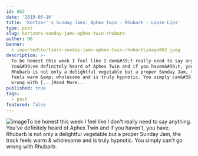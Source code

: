 ```yaml
---
id: 862
date: '2019-06-16'
title: 'Kortzer''s Sunday Jams: Aphex Twin - Rhubarb - Loose Lips'
type: post
slug: kortzers-sunday-jams-aphex-twin-rhubarb
author: 96
banner:
  - imported\kortzers-sunday-jams-aphex-twin-rhubarb\image862.jpeg
description: >-
  To be honest this week I feel like I don&#39;t really need to say anything.
  You&#39;ve definitely heard of Aphex Twin and if you haven&#39;t, you have.
  Rhubarb is not only a delightful vegetable but a proper Sunday Jam, the track
  feels warm &amp; wholesome and is truly hypnotic. You simply can&#39;t go
  wrong with [...]Read More...
published: true
tags:
  - post
featured: false
---
```

![image](../imported\kortzers-sunday-jams-aphex-twin-rhubarb\image862.jpeg)To be honest this week I feel like I don't really need to say anything. You've definitely heard of Aphex Twin and if you haven't, you have. Rhubarb is not only a delightful vegetable but a proper Sunday Jam, the track feels warm & wholesome and is truly hypnotic. You simply can't go wrong with Rhubarb.